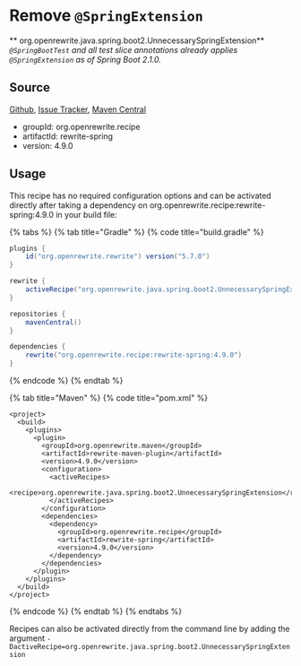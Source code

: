 # Remove `@SpringExtension`

** org.openrewrite.java.spring.boot2.UnnecessarySpringExtension**
_`@SpringBootTest` and all test slice annotations already applies `@SpringExtension` as of Spring Boot 2.1.0._

## Source

[Github](https://github.com/openrewrite/rewrite-spring), [Issue Tracker](https://github.com/openrewrite/rewrite-spring/issues), [Maven Central](https://search.maven.org/artifact/org.openrewrite.recipe/rewrite-spring/4.9.0/jar)

* groupId: org.openrewrite.recipe
* artifactId: rewrite-spring
* version: 4.9.0


## Usage

This recipe has no required configuration options and can be activated directly after taking a dependency on org.openrewrite.recipe:rewrite-spring:4.9.0 in your build file:

{% tabs %}
{% tab title="Gradle" %}
{% code title="build.gradle" %}
```groovy
plugins {
    id("org.openrewrite.rewrite") version("5.7.0")
}

rewrite {
    activeRecipe("org.openrewrite.java.spring.boot2.UnnecessarySpringExtension")
}

repositories {
    mavenCentral()
}

dependencies {
    rewrite("org.openrewrite.recipe:rewrite-spring:4.9.0")
}
```
{% endcode %}
{% endtab %}

{% tab title="Maven" %}
{% code title="pom.xml" %}
```markup
<project>
  <build>
    <plugins>
      <plugin>
        <groupId>org.openrewrite.maven</groupId>
        <artifactId>rewrite-maven-plugin</artifactId>
        <version>4.9.0</version>
        <configuration>
          <activeRecipes>
            <recipe>org.openrewrite.java.spring.boot2.UnnecessarySpringExtension</recipe>
          </activeRecipes>
        </configuration>
        <dependencies>
          <dependency>
            <groupId>org.openrewrite.recipe</groupId>
            <artifactId>rewrite-spring</artifactId>
            <version>4.9.0</version>
          </dependency>
        </dependencies>
      </plugin>
    </plugins>
  </build>
</project>
```
{% endcode %}
{% endtab %}
{% endtabs %}

Recipes can also be activated directly from the command line by adding the argument `-DactiveRecipe=org.openrewrite.java.spring.boot2.UnnecessarySpringExtension`
